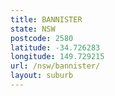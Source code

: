 ```yaml
---
title: BANNISTER
state: NSW
postcode: 2580
latitude: -34.726283
longitude: 149.729215
url: /nsw/bannister/
layout: suburb
---
```

